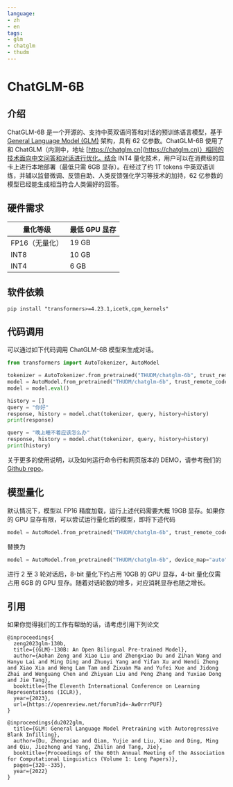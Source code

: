 ```yaml
---
language:
- zh
- en
tags:
- glm
- chatglm
- thudm
---
```

# ChatGLM-6B
## 介绍
ChatGLM-6B 是一个开源的、支持中英双语问答和对话的预训练语言模型，基于 [General Language Model (GLM)](https://github.com/THUDM/GLM) 架构，具有 62 亿参数。ChatGLM-6B 使用了和 ChatGLM（内测中，地址 [https://chatglm.cn](https://chatglm.cn)）相同的技术面向中文问答和对话进行优化。结合 INT4 量化技术，用户可以在消费级的显卡上进行本地部署（最低只需 6GB 显存）。在经过了约 1T tokens 中英双语训练，并辅以监督微调、反馈自助、人类反馈强化学习等技术的加持，62 亿参数的模型已经能生成相当符合人类偏好的回答。

## 硬件需求

| **量化等级**    | **最低 GPU 显存** |
| -------------- | ----------------- |
| FP16（无量化）   | 19 GB             |
| INT8           | 10 GB              |
| INT4           | 6 GB               |

## 软件依赖

```shell
pip install "transformers>=4.23.1,icetk,cpm_kernels"
```

## 代码调用 

可以通过如下代码调用 ChatGLM-6B 模型来生成对话。

```python
from transformers import AutoTokenizer, AutoModel

tokenizer = AutoTokenizer.from_pretrained("THUDM/chatglm-6b", trust_remote_code=True)
model = AutoModel.from_pretrained("THUDM/chatglm-6b", trust_remote_code=True).half().cuda()
model = model.eval()

history = []
query = "你好"
response, history = model.chat(tokenizer, query, history=history)
print(response)

query = "晚上睡不着应该怎么办"
response, history = model.chat(tokenizer, query, history=history)
print(history)
```

关于更多的使用说明，以及如何运行命令行和网页版本的 DEMO，请参考我们的 [Github repo](https://github.com/THUDM/ChatGLM-6B)。

## 模型量化

默认情况下，模型以 FP16 精度加载，运行上述代码需要大概 19GB 显存。如果你的 GPU 显存有限，可以尝试运行量化后的模型，即将下述代码

```python
model = AutoModel.from_pretrained("THUDM/chatglm-6b", trust_remote_code=True).half().cuda()
```

替换为

```python
model = AutoModel.from_pretrained("THUDM/chatglm-6b", device_map="auto", load_in_8bit=True, trust_remote_code=True)
```

进行 2 至 3 轮对话后，8-bit 量化下约占用 10GB 的 GPU 显存，4-bit 量化仅需占用 6GB 的 GPU 显存。随着对话轮数的增多，对应消耗显存也随之增长。

## 引用

如果你觉得我们的工作有帮助的话，请考虑引用下列论文

```
@inproceedings{
  zeng2023glm-130b,
  title={{GLM}-130B: An Open Bilingual Pre-trained Model},
  author={Aohan Zeng and Xiao Liu and Zhengxiao Du and Zihan Wang and Hanyu Lai and Ming Ding and Zhuoyi Yang and Yifan Xu and Wendi Zheng and Xiao Xia and Weng Lam Tam and Zixuan Ma and Yufei Xue and Jidong Zhai and Wenguang Chen and Zhiyuan Liu and Peng Zhang and Yuxiao Dong and Jie Tang},
  booktitle={The Eleventh International Conference on Learning Representations (ICLR)},
  year={2023},
  url={https://openreview.net/forum?id=-Aw0rrrPUF}
}
```
```
@inproceedings{du2022glm,
  title={GLM: General Language Model Pretraining with Autoregressive Blank Infilling},
  author={Du, Zhengxiao and Qian, Yujie and Liu, Xiao and Ding, Ming and Qiu, Jiezhong and Yang, Zhilin and Tang, Jie},
  booktitle={Proceedings of the 60th Annual Meeting of the Association for Computational Linguistics (Volume 1: Long Papers)},
  pages={320--335},
  year={2022}
}
```
